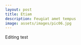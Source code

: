 ```yaml
---
layout: post
title: Etiam
description: Feugiat amet tempus
image: assets/images/pic06.jpg
---
```


Editing test
